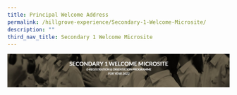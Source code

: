```yaml
---
title: Principal Welcome Address
permalink: /hillgrove-experience/Secondary-1-Welcome-Microsite/
description: ""
third_nav_title: Secondary 1 Welcome Microsite
---
```

![](/images/sec%201%20welcome%20microsite.jpg)
